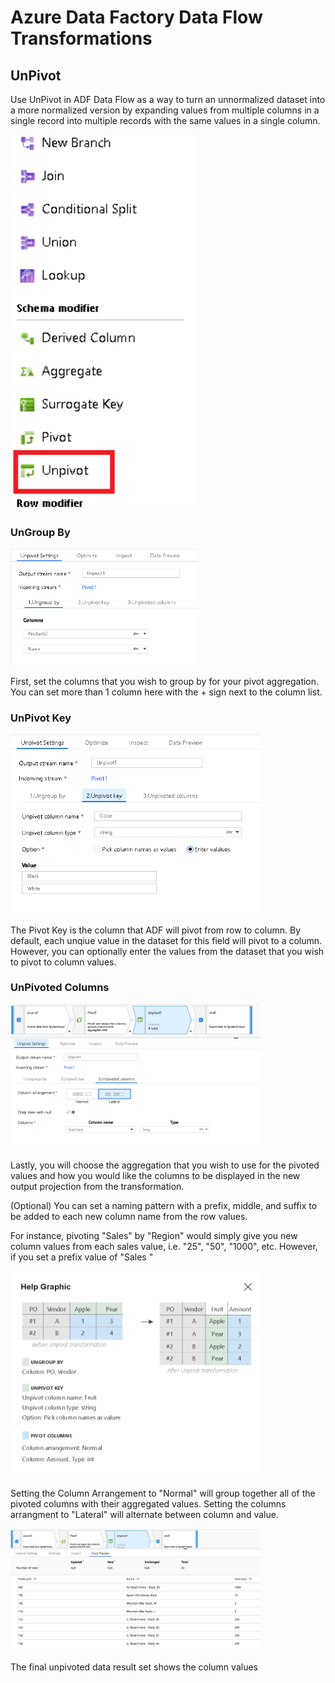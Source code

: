# Azure Data Factory Data Flow Transformations

## UnPivot

Use UnPivot in ADF Data Flow as a way to turn an unnormalized dataset into a more normalized version by expanding values from multiple columns in a single record into multiple records with the same values in a single column.

<img src="../images/unpivot1.png" width="300">

### UnGroup By

<img src="../images/unpivot5.png" width="300">

First, set the columns that you wish to group by for your pivot aggregation. You can set more than 1 column here with the + sign next to the column list.

### UnPivot Key

<img src="../images/unpivot6.png" width="400">

The Pivot Key is the column that ADF will pivot from row to column. By default, each unqiue value in the dataset for this field will pivot to a column. However, you can optionally enter the values from the dataset that you wish to pivot to column values.

### UnPivoted Columns

<img src="../images/unpivot4.png" width="400">

Lastly, you will choose the aggregation that you wish to use for the pivoted values and how you would like the columns to be displayed in the new output projection from the transformation.

(Optional) You can set a naming pattern with a prefix, middle, and suffix to be added to each new column name from the row values.

For instance, pivoting "Sales" by "Region" would simply give you new column values from each sales value, i.e. "25", "50", "1000", etc. However, if you set a prefix value of "Sales " 

<img src="../images/unpivot3.png" width="400">

Setting the Column Arrangement to "Normal" will group together all of the pivoted columns with their aggregated values. Setting the columns arrangment to "Lateral" will alternate between column and value.

<img src="../images/unpivot7.png" width="400">

The final unpivoted data result set shows the column values 
